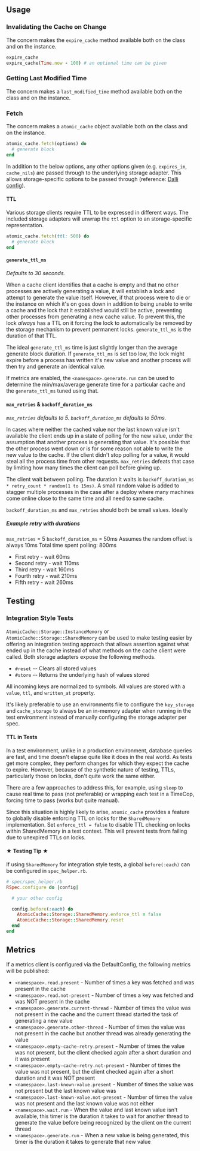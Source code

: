 ## Usage

### Invalidating the Cache on Change
The concern makes the `expire_cache` method available both on the class and on the instance.
```ruby
expire_cache
expire_cache(Time.now - 100) # an optional time can be given
```

### Getting Last Modified Time
The concern makes a `last_modified_time` method available both on the class and on the instance.

### Fetch
The concern makes a `atomic_cache` object available both on the class and on the instance.

```ruby
atomic_cache.fetch(options) do
  # generate block
end
```

In addition to the below options, any other options given (e.g. `expires_in`, `cache_nils`) are passed through to the underlying storage adapter.  This allows storage-specific options to be passed through (reference: [Dalli config](https://github.com/petergoldstein/dalli#configuration)).

#### TTL
Various storage clients require TTL to be expressed in different ways. The included storage adapters will unwrap the `ttl` option to an storage-specific representation.
```ruby
atomic_cache.fetch(ttl: 500) do
  # generate block
end
```

#### `generate_ttl_ms`
_Defaults to 30 seconds._

When a cache client identifies that a cache is empty and that no other processes are actively generating a value, it will establish a lock and attempt to generate the value itself.  However, if that process were to die or the instance on which it's on goes down in addition to being unable to write a cache and the lock that it established would still be active, preventing other processes from generating a new cache value.  To prevent this, the lock *always* has a TTL on it forcing the lock to automatically be removed by the storage mechanism to prevent permanent locks.  `generate_ttl_ms` is the duration of that TTL.

The ideal `generate_ttl_ms` time is just slightly longer than the average generate block duration.  If `generate_ttl_ms` is set too low, the lock might expire before a process has written it's new value and another process will then try and generate an identical value.

If metrics are enabled, the `<namespace>.generate.run` can be used to determine the min/max/average generate time for a particular cache and the `generate_ttl_ms` tuned using that.

#### `max_retries` & `backoff_duration_ms`
_`max_retries` defaults to 5._
_`backoff_duration_ms` defaults to 50ms._

In cases where neither the cached value nor the last known value isn't available the client ends up in a state of polling for the new value, under the assumption that another process is generating that value.  It's possible that the other process went down or is for some reason not able to write the new value to the cache.  If the client didn't stop polling for a value, it would steal all the process time from other requests.  `max_retries` defeats that case by limiting how many times the client can poll before giving up.

The client wait between polling. The duration it waits is `backoff_duration_ms * retry_count * random(1 to 15ms)`. A small random value is added to stagger multiple processes in the case after a deploy where many machines come online close to the same time and all need to same cache.

`backoff_duration_ms` and `max_retries` should both be small values.  Ideally

##### Example retry with durations
`max_retries` = 5
`backoff_duration_ms` = 50ms
Assumes the random offset is always 10ms
Total time spent polling: 800ms

  * First retry - wait 60ms
  * Second retry - wait 110ms
  * Third retry - wait 160ms
  * Fourth retry - wait 210ms
  * Fifth retry - wait 260ms

## Testing

### Integration Style Tests
`AtomicCache::Storage::InstanceMemory` or `AtomicCache::Storage::SharedMemory` can be used to make testing easier by offering an integration testing approach that allows assertion against what ended up in the cache instead of what methods on the cache client were called.  Both storage adapters expose the following methods.

  * `#reset` -- Clears all stored values
  * `#store` -- Returns the underlying hash of values stored

All incoming keys are normalized to symbols.  All values are stored with a `value`, `ttl`, and `written_at` property.

It's likely preferable to use an environments file to configure the `key_storage` and `cache_storage` to always be an in-memory adapter when running in the test environment instead of manually configuring the storage adapter per spec.

#### TTL in Tests
In a test environment, unlike in a production environment, database queries are fast, and time doesn't elapse quite like it does in the real world. As tests get more complex, they perform changes for which they expect the cache to expire. However, because of the synthetic nature of testing, TTLs, particularly those on locks, don't quite work the same either.

There are a few approaches to address this, for example, using `sleep` to cause real time to pass (not preferable) or wrapping each test in a TimeCop, forcing time to pass (works but quite manual).

Since this situation is highly likely to arise, `atomic_cache` provides a feature to globally disable enforcing TTL on locks for the `SharedMemory` implementation. Set `enforce_ttl = false` to disable TTL checking on locks within SharedMemory in a test context. This will prevent tests from failing due to unexpired TTLs on locks. 

#### ★ Testing Tip ★
If using `SharedMemory` for integration style tests, a global `before(:each)` can be configured in `spec_helper.rb`.

```ruby
# spec/spec_helper.rb
RSpec.configure do |config|

  # your other config

  config.before(:each) do
    AtomicCache::Storage::SharedMemory.enforce_ttl = false
    AtomicCache::Storage::SharedMemory.reset
  end
end
```

## Metrics

If a metrics client is configured via the DefaultConfig, the following metrics will be published:

* `<namespace>.read.present` - Number of times a key was fetched and was present in the cache
* `<namespace>.read.not-present` - Number of times a key was fetched and was NOT present in the cache
* `<namespace>.generate.current-thread` - Number of times the value was not present in the cache and the current thread started the task of generating a new value
* `<namespace>.generate.other-thread` - Number of times the value was not present in the cache but another thread was already generating the value
* `<namespace>.empty-cache-retry.present` - Number of times the value was not present, but the client checked again after a short duration and it was present
* `<namespace>.empty-cache-retry.not-present` - Number of times the value was not present, but the client checked again after a short duration and it was NOT present
* `<namespace>.last-known-value.present` - Number of times the value was not present but the last known value was
* `<namespace>.last-known-value.not-present` - Number of times the value was not present and the last known value was not either
* `<namespace>.wait.run` - When the value and last known value isn't available, this timer is the duration it takes to wait for another thread to generate the value before being recognized by the client on the current thread
* `<namespace>.generate.run` - When a new value is being generated, this timer is the duration it takes to generate that new value
